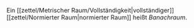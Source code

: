 Ein [[zettel/Metrischer Raum/Vollständigkeit|vollständiger]] [[zettel/Normierter Raum|normierter Raum]] heißt *Banachraum*.